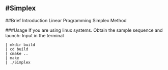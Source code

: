 #Simplex
------------------------------------------------------------
##Brief Introduction
Linear Programming Simplex Method 

###Usage
If you are using linux systems.
Obtain the sample sequence and launch:
Input in the terminal
```
| mkdir build
| cd build
| cmake ..
| make 
| ./Simplex
```
 
    